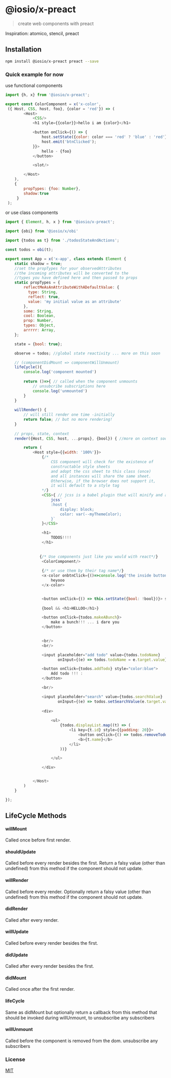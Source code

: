 # @iosio/x-preact
> create web components with preact

Inspiration: atomico, stencil, preact

## Installation 
```sh
npm install @iosio/x-preact preact --save
```

### Quick example for now

use functional components

```js
import {h, x} from '@iosio/x-preact';

export const ColorComponent = x('x-color',
 ({ Host, CSS, host, foo}, {color = 'red'}) => (
        <Host>
            <CSS/>
            <h1 style={{color}}>hello i am {color}</h1>

            <button onClick={() => {
                host.setState({color: color === 'red' ? 'blue' : 'red'})
                host.emit('btnClicked');
            }}>
                hello - {foo}
            </button>

            <slot/>

        </Host>
    ), 
    {
        propTypes: {foo: Number},
        shadow:true
     }
 );
```

or use class components

```js
import { Element, h, x } from '@iosio/x-preact';

import {obi} from '@iosio/x/obi'

import {todos as t} from './todosStateAndActions';

const todos = obi(t);

export const App = x('x-app', class extends Element {
    static shadow = true; 
    //set the propTypes for your observedAttributes
    //the incoming attributes will be converted to the 
    //types you have defined here and then passed to props
    static propTypes = {
        reflectMeAsAnAttributeWithADefaultValue: {
          type: String,
          reflect: true,
          value: 'my initial value as an attribute'  
        },
        some: String, 
        cool: Boolean,
        prop: Number,
        types: Object, 
        arrrrr: Array,
    };

    state = {bool: true};

    observe = todos; //global state reactivity ... more on this soon

    // (componentDidMount => componentWillUnmount)
    lifeCycle(){ 
        console.log('component mounted')
        
        return ()=>{ // called when the component unmounts
            // unsubcribe subscriptions here
            console.log('unmounted')
        }
    }
    
    willRender() { 
        // will still render one time -initially
        return false; // but no more rendering!
    }
    
    // props, state, context
    render({Host, CSS, host, ...props}, {bool}) { //more on context soon

        return (
            <Host style={{width: '100%'}}>
                {/* 
                    CSS component will check for the existence of 
                    constructable style sheets
                    and adopt the css sheet to this class (once)
                    and all instances will share the same sheet.
                    Otherwise, if the browser does not support it, 
                    it will default to a style tag
                */}
                <CSS>{ // jcss is a babel plugin that will minify and auto prefix css
                    jcss`
                    :host {
                        display: block;
                        color: var(--myThemeColor);
                    }`
                }</CSS>

                <h1>
                    TODOS!!!!
                </h1>
               
               
               {/* Use components just like you would with react*/} 
                <ColorComponent/>
               
                {/* or use them by their tag name*/}
                <x-color onbtnClick={()=>console.log('the inside button was clicked')}>
                    heyooo
                </x-color>


                <button onClick={() => this.setState({bool: !bool})}> show me</button>
                
                {bool && <h1>HELLOO</h1>}

                <button onClick={todos.makeABunch}>
                    make a bunch!!! ... i dare you
                </button>
                

                <br/>
                <br/>

                <input placeholder="add todo" value={todos.todoName}
                       onInput={(e) => todos.todoName = e.target.value}/>

                <button onClick={todos.addTodo} style="color:blue">
                    Add todo !!! :
                </button>

                <br/>

                <input placeholder="search" value={todos.searchValue}
                       onInput={(e) => todos.setSearchValue(e.target.value)}/>
                       
                <div>
                
                    <ul>
                        {todos.displayList.map((t) => (
                            <li key={t.id} style={{padding: 20}}>
                                <button onClick={() => todos.removeTodo(t)}>X</button>
                                <b>{t.name}</b>
                            </li>
                        ))}

                    </ul>

                </div>


            </Host>
        )
    }

});


```

## LifeCycle Methods

#### willMount
Called once before first render.

#### shouldUpdate
Called before every render besides the first. Return a falsy value (other than undefined) from this method if the component should not update.

#### willRender
Called before every render. Optionally return a falsy value (other than undefined) from this method if the component should not update.

#### didRender
Called after every render.

#### willUpdate
Called before every render besides the first.

#### didUpdate
Called after every render besides the first.

#### didMount
Called once after the first render.

#### lifeCycle
Same as didMount but optionally return a callback from this method that should be invoked during willUnmount, to unsubscribe any subscribers

#### willUnmount
Called before the component is removed from the dom. unsubscribe any subscribers




### License

[MIT]

[MIT]: https://choosealicense.com/licenses/mit/
